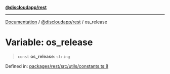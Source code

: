 [**@discloudapp/rest**](../README.md)

***

[Documentation](../../../packages.md) / [@discloudapp/rest](../README.md) / os\_release

# Variable: os\_release

> `const` **os\_release**: `string`

Defined in: [packages/rest/src/utils/constants.ts:8](https://github.com/discloud/discloud.app/blob/1458affc9a022eb2fc5fe37e7b3b002130b2fdad/packages/rest/src/utils/constants.ts#L8)
